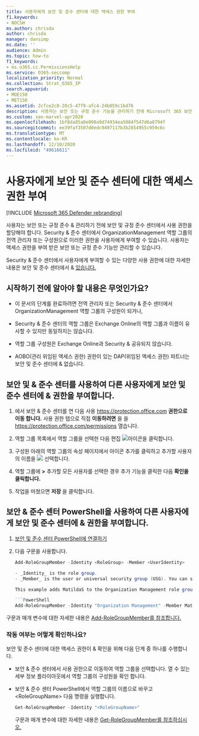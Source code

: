 ```yaml
---
title: 사용자에게 보안 및 준수 센터에 대한 액세스 권한 부여
f1.keywords:
- NOCSH
ms.author: chrisda
author: chrisda
manager: dansimp
ms.date: ''
audience: Admin
ms.topic: how-to
f1_keywords:
- ms.o365.cc.PermissionsHelp
ms.service: O365-seccomp
localization_priority: Normal
ms.collection: Strat_O365_IP
search.appverid:
- MOE150
- MET150
ms.assetid: 2cfce2c8-20c5-47f9-afc4-24b059c1bd76
description: 사용자는 보안 또는 규정 준수 기능을 관리하기 전에 Microsoft 365 보안 & 규정 준수 센터에서 사용 권한을 할당해야 합니다.
ms.custom: seo-marvel-apr2020
ms.openlocfilehash: 1bf8da85a0e090a9d74934ea5084f547d6a8794f
ms.sourcegitcommit: ee39faf3507d0edc9497117b3b2854955c959c6c
ms.translationtype: MT
ms.contentlocale: ko-KR
ms.lasthandoff: 12/10/2020
ms.locfileid: "49616611"
---
```

# <a name="give-users-access-to-the-security--compliance-center"></a>사용자에게 보안 및 준수 센터에 대한 액세스 권한 부여

[!INCLUDE [Microsoft 365 Defender rebranding](../includes/microsoft-defender-for-office.md)]


사용자는 보안 또는 규정 준수 & 관리하기 전에 보안 및 규정 준수 센터에서 사용 권한을 할당해야 합니다. Security & 준수 센터에서 OrganizationManagement 역할 그룹의 전역 관리자 또는 구성원으로 이러한 권한을 사용자에게 부여할 수 있습니다. 사용자는 액세스 권한을 부여 받은 보안 또는 규정 준수 기능만 관리할 수 있습니다.

Security & 준수 센터에서 사용자에게 부여할 수 있는 다양한 사용 권한에 대한 자세한 내용은 보안 및 준수 센터에서 & [있습니다.](permissions-in-the-security-and-compliance-center.md)

## <a name="what-do-you-need-to-know-before-you-begin"></a>시작하기 전에 알아야 할 내용은 무엇인가요?

- 이 문서의 단계를 완료하려면 전역 관리자 또는 Security & 준수 센터에서 OrganizationManagement 역할 그룹의 구성원이 되거나,

- Security & 준수 센터의 역할 그룹은 Exchange Online의 역할 그룹과 이름이 유사할 수 있지만 동일하지는 않습니다.

- 역할 그룹 구성원은 Exchange Online과 Security & 공유되지 않습니다.

- AOBO(관리 위임된 액세스 권한) 권한이 있는 DAP(위임된 액세스 권한) 파트너는 보안 및 준수 센터에 & 없습니다.

## <a name="use-the-security--compliance-center-to-give-another-user-access-to-the-security--compliance-center"></a>보안 및 & 준수 센터를 사용하여 다른 사용자에게 보안 및 준수 센터에 & 권한을 부여합니다.

1. 에서 보안 & 준수 센터를 연 다음 사용 <https://protection.office.com> **권한으로 이동 합니다.** 사용 권한 탭으로 직접 **이동하려면** 을 을 <https://protection.office.com/permissions> 열습니다.

2. 역할 그룹 목록에서 역할 그룹을 선택한 다음  편집 ![ 아이콘을 ](../../media/O365-MDM-CreatePolicy-EditIcon.gif) 클릭합니다.

3. 구성원 아래의 역할 그룹의 속성 페이지에서 아이콘 추가를 클릭하고 추가할 사용자의 이름을 ![ ](../../media/ITPro-EAC-AddIcon.gif) 선택합니다.

4. 역할 그룹에 **\>** 추가할 모든 사용자를 선택한 경우 추가 기능을 클릭한 다음 **확인을 클릭합니다.**

5. 작업을 마쳤으면 **저장** 을 클릭합니다.

## <a name="use-security--compliance-center-powershell-to-give-another-user-access-to-the-security--compliance-center"></a>보안 & 준수 센터 PowerShell을 사용하여 다른 사용자에게 보안 및 준수 센터에 & 권한을 부여합니다.

1. [보안 및 준수 센터 PowerShell에 연결하기](https://docs.microsoft.com/powershell/exchange/connect-to-scc-powershell)

2. 다음 구문을 사용합니다.

   ```powershell
   Add-RoleGroupMember -Identity <RoleGroup> -Member <UserIdentity>

   - _Identity_ is the role group.
   - _Member_ is the user or universal security group (USG). You can specify only one member at a time.

   This example adds MatildaS to the Organization Management role group.

   ```PowerShell
   Add-RoleGroupMember -Identity "Organization Management" -Member MatildaS
   ```

구문과 매개 변수에 대한 자세한 내용은 [Add-RoleGroupMember를 참조합니다.](https://docs.microsoft.com/powershell/module/exchange/add-rolegroupmember)

### <a name="how-do-you-know-this-worked"></a>작동 여부는 어떻게 확인하나요?

보안 및 준수 센터에 대한 액세스 권한이 & 확인을 위해 다음 단계 중 하나를 수행합니다.

- 보안 & 준수 센터에서 사용 권한으로 이동하여 역할 그룹을 선택합니다.  열 수 있는 세부 정보 플라이아웃에서 역할 그룹의 구성원을 확인 합니다.

- 보안 & 준수 센터 PowerShell에서 역할 그룹의 이름으로 바꾸고 \<RoleGroupName\> 다음 명령을 실행합니다.

  ```powershell
  Get-RoleGroupMember -Identity "<RoleGroupName>"
  ```

  구문과 매개 변수에 대한 자세한 내용은 [Get-RoleGroupMember를 참조하십시오.](https://docs.microsoft.com/powershell/module/exchange/Get-RoleGroupMember)
